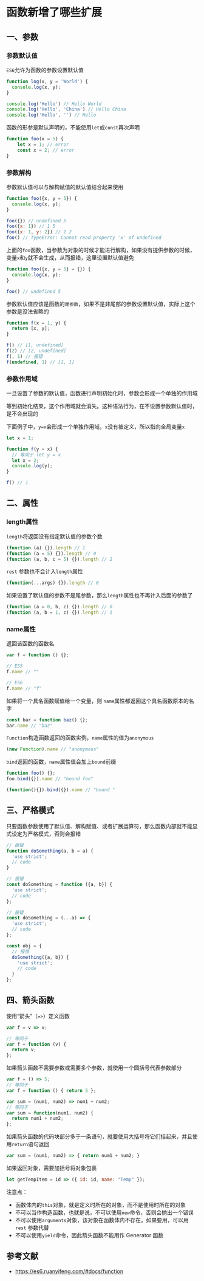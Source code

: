# 函数新增了哪些扩展

## 一、参数

### 参数默认值

`ES6`允许为函数的参数设置默认值

```js
function log(x, y = 'World') {
  console.log(x, y);
}

console.log('Hello') // Hello World
console.log('Hello', 'China') // Hello China
console.log('Hello', '') // Hello
```

函数的形参是默认声明的，不能使用`let`或`const`再次声明

```js
function foo(x = 5) {
    let x = 1; // error
    const x = 2; // error
}
```

### 参数解构

参数默认值可以与解构赋值的默认值结合起来使用

```js
function foo({x, y = 5}) {
  console.log(x, y);
}

foo({}) // undefined 5
foo({x: 1}) // 1 5
foo({x: 1, y: 2}) // 1 2
foo() // TypeError: Cannot read property 'x' of undefined
```

上面的`foo`函数，当参数为对象的时候才能进行解构，如果没有提供参数的时候，变量`x`和`y`就不会生成，从而报错，这里设置默认值避免

```js
function foo({x, y = 5} = {}) {
  console.log(x, y);
}

foo() // undefined 5
```

参数默认值应该是函数的`尾参数`，如果不是非尾部的参数设置默认值，实际上这个参数是没法省略的

```javascript
function f(x = 1, y) {
  return [x, y];
}

f() // [1, undefined]
f(2) // [2, undefined]
f(, 1) // 报错
f(undefined, 1) // [1, 1]
```

### 参数作用域

一旦设置了参数的默认值，函数进行声明初始化时，参数会形成一个单独的作用域

等到初始化结束，这个作用域就会消失。这种语法行为，在不设置参数默认值时，是不会出现的

下面例子中，`y=x`会形成一个单独作用域，`x`没有被定义，所以指向全局变量`x`

```js
let x = 1;

function f(y = x) { 
  // 等同于 let y = x  
  let x = 2; 
  console.log(y);
}

f() // 1
```

## 二、属性

### length属性

`length`将返回没有指定默认值的参数个数

```js
(function (a) {}).length // 1
(function (a = 5) {}).length // 0
(function (a, b, c = 5) {}).length // 2
```

`rest` 参数也不会计入`length`属性

```js
(function(...args) {}).length // 0
```

如果设置了默认值的参数不是尾参数，那么`length`属性也不再计入后面的参数了

```js
(function (a = 0, b, c) {}).length // 0
(function (a, b = 1, c) {}).length // 1
```

### name属性

返回该函数的函数名

```js
var f = function () {};

// ES5
f.name // ""

// ES6
f.name // "f"
```

如果将一个具名函数赋值给一个变量，则 `name`属性都返回这个具名函数原本的名字

```js
const bar = function baz() {};
bar.name // "baz"
```

`Function`构造函数返回的函数实例，`name`属性的值为`anonymous`

```javascript
(new Function).name // "anonymous"
```

`bind`返回的函数，`name`属性值会加上`bound`前缀

```javascript
function foo() {};
foo.bind({}).name // "bound foo"

(function(){}).bind({}).name // "bound "
```

## 三、严格模式

只要函数参数使用了默认值、解构赋值、或者扩展运算符，那么函数内部就不能显式设定为严格模式，否则会报错

```js
// 报错
function doSomething(a, b = a) {
  'use strict';
  // code
}

// 报错
const doSomething = function ({a, b}) {
  'use strict';
  // code
};

// 报错
const doSomething = (...a) => {
  'use strict';
  // code
};

const obj = {
  // 报错
  doSomething({a, b}) {
    'use strict';
    // code
  }
};
```

## 四、箭头函数

使用“箭头”（`=>`）定义函数

```js
var f = v => v;

// 等同于
var f = function (v) {
  return v;
};
```

如果箭头函数不需要参数或需要多个参数，就使用一个圆括号代表参数部分

```js
var f = () => 5;
// 等同于
var f = function () { return 5 };

var sum = (num1, num2) => num1 + num2;
// 等同于
var sum = function(num1, num2) {
  return num1 + num2;
};
```

如果箭头函数的代码块部分多于一条语句，就要使用大括号将它们括起来，并且使用`return`语句返回

```js
var sum = (num1, num2) => { return num1 + num2; }
```

如果返回对象，需要加括号将对象包裹

```js
let getTempItem = id => ({ id: id, name: "Temp" });
```

注意点：

- 函数体内的`this`对象，就是定义时所在的对象，而不是使用时所在的对象
- 不可以当作构造函数，也就是说，不可以使用`new`命令，否则会抛出一个错误
- 不可以使用`arguments`对象，该对象在函数体内不存在。如果要用，可以用 `rest` 参数代替
- 不可以使用`yield`命令，因此箭头函数不能用作 Generator 函数

## 参考文献

- <https://es6.ruanyifeng.com/#docs/function>
